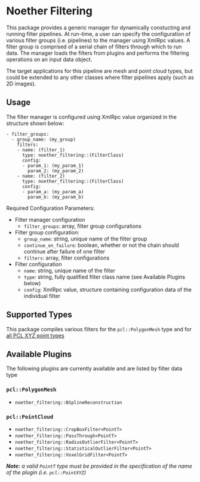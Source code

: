 # Noether Filtering

This package provides a generic manager for dynamically constucting and running filter pipelines.
At run-time, a user can specify the configuration of various filter groups (i.e. pipelines) to the manager using XmlRpc values.
A filter group is comprised of a serial chain of filters through which to run data. The manager loads the filters
from plugins and performs the filtering operations on an input data object.

The target applications for this pipeline are mesh and point cloud types, but could be
extended to any other classes where filter pipelines apply (such as 2D images).

## Usage

The filter manager is configured using XmlRpc value organized in the structure shown below:

```
- filter_groups:
  - group_name: (my_group)
    filters:
    - name: (filter_1)
      type: noether_filtering::(FilterClass)
      config:
      - param_1: (my_param_1)
        param_2: (my_param_2)
    - name: (filter_2)
      type: noether_filtering::(FilterClass)
      config:
      - param_a: (my_param_a)
        param_b: (my_param_b)
```

Required Configuration Parameters:
  - Filter manager configuration
    - `filter_groups`: array, filter group configurations
  - Filter group configuration:
    - `group_name`: string, unique name of the filter group
    - `continue_on_failure`: boolean, whether or not the chain should continue after failure of one filter
    - `filters`: array, filter configurations
  - Filter configuration
    - `name`: string, unique name of the filter
    - `type`: string, fully qualified filter class name (see Available Plugins below)
    - `config`: XmlRpc value, structure containing configuration data of the individual filter

## Supported Types

This package compiles various filters for the `pcl::PolygonMesh` type and for
[all PCL XYZ point types](https://github.com/PointCloudLibrary/pcl/blob/a8f6435a1a6635656327d5347fe81b1876a11dea/common/include/pcl/impl/point_types.hpp#L112)

## Available Plugins

The following plugins are currently available and are listed by filter data type

### `pcl::PolygonMesh`
- `noether_filtering::BSplineReconstruction`

### `pcl::PointCloud`
- `noether_filtering::CropBoxFilter<PointT>`
- `noether_filtering::PassThrough<PointT>`
- `noether_filtering::RadiusOutlierFilter<PointT>`
- `noether_filtering::StatisticalOutlierFilter<PointT>`
- `noether_filtering::VoxelGridFilter<PointT>`

***Note:*** *a valid `PointT` type must be provided in the specification of the name of the plugin
(i.e. `pcl::PointXYZ`)*
